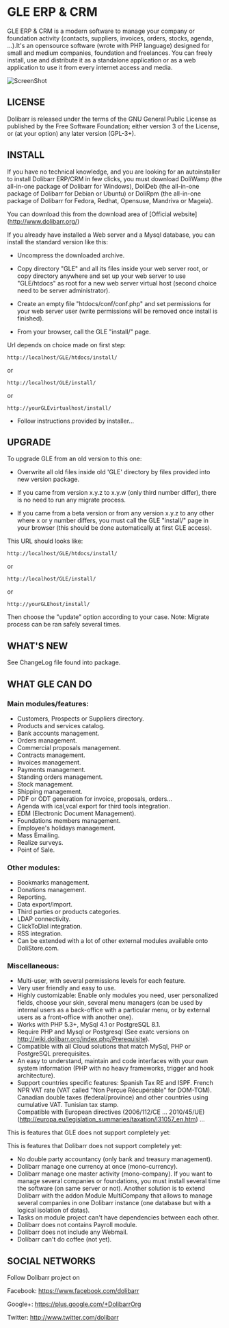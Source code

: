 # GLE ERP & CRM

GLE ERP & CRM is a modern software to manage your company or foundation activity (contacts, suppliers, invoices, orders, stocks, agenda, ...).It's an opensource software (wrote with PHP language) designed for small and medium companies, foundation and freelances. You can freely install, use and distribute it as a standalone application or as a web application to use it from every internet access and media.

![ScreenShot](http://www.dolibarr.org/images/dolibarr_screenshot1_640x400.png)


## LICENSE

Dolibarr is released under the terms of the GNU General Public License as published by the Free Software Foundation; either version 3 of the License, or (at your option) any later version (GPL-3+).



## INSTALL

If you have no technical knowledge, and you are looking for an autoinstaller to install Dolibarr ERP/CRM in few clicks, you must download DoliWamp (the all-in-one package of Dolibarr for Windows), DoliDeb (the all-in-one package of Dolibarr for Debian or Ubuntu) or DoliRpm (the all-in-one package of Dolibarr for Fedora, Redhat, Opensuse, Mandriva or Mageia).

You can download this from the download area of [Official website] (<http://www.dolibarr.org/>)

If you already have installed a Web server and a Mysql database, you can install the standard version like this:

- Uncompress the downloaded archive.

- Copy directory "GLE" and all its files inside your web server root, or copy directory anywhere and set up your web server to use "GLE/htdocs" as root for a new web server virtual host (second choice need to be server administrator).
  
- Create an empty file "htdocs/conf/conf.php" and set permissions for your web server user (write permissions will be removed once install is finished).
  
- From your browser, call the GLE "install/" page.

Url depends on choice made on first step:

	http://localhost/GLE/htdocs/install/
or

	http://localhost/GLE/install/
or

	http://yourGLEvirtualhost/install/
   
- Follow instructions provided by installer...



## UPGRADE

To upgrade GLE from an old version to this one:

- Overwrite all old files inside old 'GLE' directory by files provided into new version package.
  
- If you came from version x.y.z to x.y.w (only third number differ), there is no need to run any migrate process.
  
- If you came from a beta version or from any version x.y.z to any other where x or y number differs, you must call the GLE "install/" page in your browser (this should be done automatically at first GLE access).

This URL should looks like:

	http://localhost/GLE/htdocs/install/
or

	http://localhost/GLE/install/
or

	http://yourGLEhost/install/

Then choose the "update" option according to your case.
Note: Migrate process can be ran safely several times.
  


## WHAT'S NEW

See ChangeLog file found into package.



## WHAT GLE CAN DO

### Main modules/features:

- Customers, Prospects or Suppliers directory.
- Products and services catalog.
- Bank accounts management.
- Orders management.
- Commercial proposals management.
- Contracts management.
- Invoices management.
- Payments management.
- Standing orders management.
- Stock management.
- Shipping management.
- PDF or ODT generation for invoice, proposals, orders...
- Agenda with ical,vcal export for third tools integration.
- EDM (Electronic Document Management).
- Foundations members management.
- Employee's holidays management.
- Mass Emailing.
- Realize surveys.
- Point of Sale.

### Other modules:

- Bookmarks management.
- Donations management.
- Reporting.
- Data export/import.
- Third parties or products categories. 
- LDAP connectivity.
- ClickToDial integration.
- RSS integration.
- Can be extended with a lot of other external modules available onto DoliStore.com.

### Miscellaneous:

- Multi-user, with several permissions levels for each feature.
- Very user friendly and easy to use.
- Highly customizable: Enable only modules you need, user personalized fields, choose your skin, several menu managers (can be used by internal users as a back-office with a particular menu, or by external users as a front-office with another one).
- Works with PHP 5.3+, MySql 4.1 or PostgreSQL 8.1.
- Require PHP and Mysql or Postgresql (See exatc versions on http://wiki.dolibarr.org/index.php/Prerequisite).
- Compatible with all Cloud solutions that match MySql, PHP or PostgreSQL prerequisites.
- An easy to understand, maintain and code interfaces with your own system information (PHP with no heavy frameworks, trigger and hook architecture).
- Support countries specific features:
   Spanish Tax RE and ISPF.
   French NPR VAT rate (VAT called "Non Perçue Récupérable" for DOM-TOM).
   Canadian double taxes (federal/province) and other countries using cumulative VAT.
   Tunisian tax stamp.  
   Compatible with European directives (2006/112/CE ... 2010/45/UE) (http://europa.eu/legislation_summaries/taxation/l31057_en.htm)
   ...

This is features that GLE does not support completely yet:

This is features that Dolibarr does not support completely yet:

- No double party accountancy (only bank and treasury management).
- Dolibarr manage one currency at once (mono-currency).
- Dolibarr manage one master activity (mono-company). If you want to manage several companies or foundations, you must install several time the software (on same server or not). Another solution is to extend Dolibarr with the addon Module MultiCompany that allows to manage several companies in one Dolibarr instance (one database but with a logical isolation of datas).
- Tasks on module project can't have dependencies between each other.
- Dolibarr does not contains Payroll module.
- Dolibarr does not include any Webmail.
- Dolibarr can't do coffee (not yet).


## SOCIAL NETWORKS

Follow Dolibarr project on

Facebook: <https://www.facebook.com/dolibarr>

Google+: <https://plus.google.com/+DolibarrOrg>

Twitter: <http://www.twitter.com/dolibarr>

